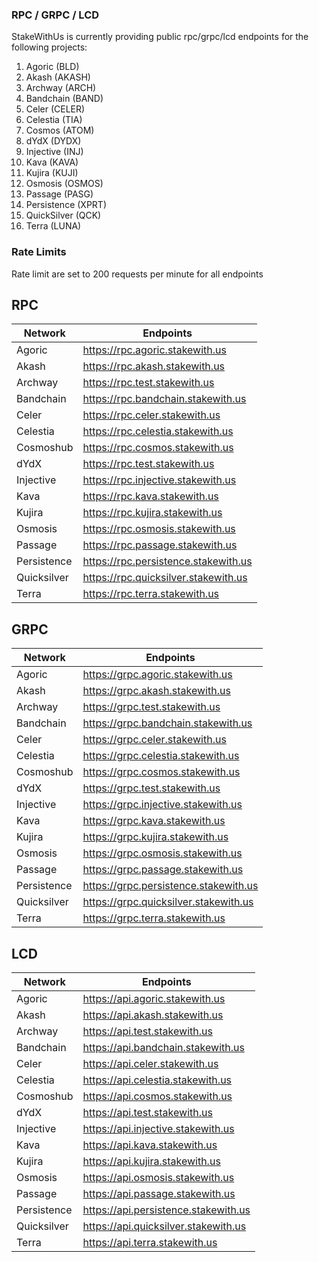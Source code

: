 ### RPC / GRPC / LCD ###

StakeWithUs is currently providing public rpc/grpc/lcd endpoints for the following projects:

1) Agoric (BLD)
2) Akash (AKASH)
3) Archway (ARCH)
4) Bandchain (BAND)
5) Celer (CELER)
6) Celestia (TIA)
7) Cosmos (ATOM)
8) dYdX (DYDX)
9) Injective (INJ)
10) Kava (KAVA)
11) Kujira (KUJI)
12) Osmosis (OSMOS)
13) Passage (PASG)
14) Persistence (XPRT)
15) QuickSilver (QCK)
16) Terra (LUNA)

### Rate Limits ###

Rate limit are set to 200 requests per minute for all endpoints

## RPC

Network | Endpoints
------- | ---------
Agoric | https://rpc.agoric.stakewith.us
Akash | https://rpc.akash.stakewith.us
Archway | https://rpc.test.stakewith.us
Bandchain | https://rpc.bandchain.stakewith.us
Celer | https://rpc.celer.stakewith.us
Celestia | https://rpc.celestia.stakewith.us
Cosmoshub | https://rpc.cosmos.stakewith.us
dYdX | https://rpc.test.stakewith.us
Injective | https://rpc.injective.stakewith.us
Kava | https://rpc.kava.stakewith.us
Kujira | https://rpc.kujira.stakewith.us
Osmosis | https://rpc.osmosis.stakewith.us
Passage | https://rpc.passage.stakewith.us
Persistence | https://rpc.persistence.stakewith.us
Quicksilver | https://rpc.quicksilver.stakewith.us
Terra | https://rpc.terra.stakewith.us


## GRPC

Network | Endpoints
------- | ---------
Agoric | https://grpc.agoric.stakewith.us
Akash | https://grpc.akash.stakewith.us
Archway | https://grpc.test.stakewith.us
Bandchain | https://grpc.bandchain.stakewith.us
Celer | https://grpc.celer.stakewith.us
Celestia | https://grpc.celestia.stakewith.us
Cosmoshub | https://grpc.cosmos.stakewith.us
dYdX | https://grpc.test.stakewith.us
Injective | https://grpc.injective.stakewith.us
Kava | https://grpc.kava.stakewith.us
Kujira | https://grpc.kujira.stakewith.us
Osmosis | https://grpc.osmosis.stakewith.us
Passage | https://grpc.passage.stakewith.us
Persistence | https://grpc.persistence.stakewith.us
Quicksilver | https://grpc.quicksilver.stakewith.us
Terra | https://grpc.terra.stakewith.us


## LCD

Network | Endpoints
------- | ---------
Agoric | https://api.agoric.stakewith.us
Akash | https://api.akash.stakewith.us
Archway | https://api.test.stakewith.us
Bandchain | https://api.bandchain.stakewith.us
Celer | https://api.celer.stakewith.us
Celestia | https://api.celestia.stakewith.us
Cosmoshub | https://api.cosmos.stakewith.us
dYdX | https://api.test.stakewith.us
Injective | https://api.injective.stakewith.us
Kava | https://api.kava.stakewith.us
Kujira | https://api.kujira.stakewith.us
Osmosis | https://api.osmosis.stakewith.us
Passage | https://api.passage.stakewith.us
Persistence | https://api.persistence.stakewith.us
Quicksilver | https://api.quicksilver.stakewith.us
Terra | https://api.terra.stakewith.us
